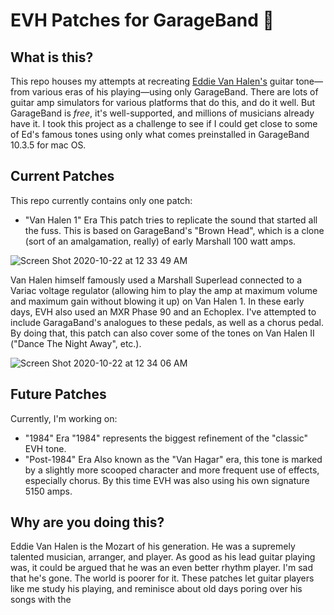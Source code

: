 # EVH Patches for GarageBand 🎸

## What is this?
This repo houses my attempts at recreating [Eddie Van Halen's](https://en.wikipedia.org/wiki/Eddie_Van_Halen) guitar tone—from various eras of his playing—using only GarageBand. There are lots of guitar amp simulators for various platforms that do this, and do it well. But GarageBand is _free_, it's well-supported, and millions of musicians already have it. I took this project as a challenge to see if I could get close to some of Ed's famous tones using only what comes preinstalled in GarageBand 10.3.5 for mac OS.

## Current Patches
This repo currently contains only one patch:

- "Van Halen 1" Era
This patch tries to replicate the sound that started all the fuss. This is based on GarageBand's "Brown Head", which is a clone (sort of an amalgamation, really) of early Marshall 100 watt amps. 

![Screen Shot 2020-10-22 at 12 33 49 AM](https://user-images.githubusercontent.com/563451/96826210-e1748f00-1400-11eb-906c-f3cea99d4212.png)

Van Halen himself famously used a Marshall Superlead connected to a Variac voltage regulator (allowing him to play the amp at maximum volume and maximum gain without blowing it up) on Van Halen 1. In these early days, EVH also used an MXR Phase 90 and an Echoplex. I've attempted to include GaragaBand's analogues to these pedals, as well as a chorus pedal. By doing that, this patch can also cover some of the tones on Van Halen II ("Dance The Night Away", etc.).

![Screen Shot 2020-10-22 at 12 34 06 AM](https://user-images.githubusercontent.com/563451/96826244-f0f3d800-1400-11eb-816e-ae0d0cfbd767.png)

## Future Patches
Currently, I'm working on:
- "1984" Era
"1984" represents the biggest refinement of the "classic" EVH tone.
- "Post-1984" Era
Also known as the "Van Hagar" era, this tone is marked by a slightly more scooped character and more frequent use of effects, especially chorus. By this time EVH was also using his own signature 5150 amps.

## Why are you doing this?
Eddie Van Halen is the Mozart of his generation. He was a supremely talented musician, arranger, and player. As good as his lead guitar playing was, it could be argued that he was an even better rhythm player. I'm sad that he's gone. The world is poorer for it. These patches let guitar players like me study his playing, and reminisce about old days poring over his songs with the 
